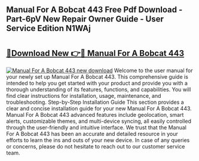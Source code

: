 ## Manual For A Bobcat 443 Free Pdf Download - Part-6pV New Repair Owner Guide - User Service Edition N1WAj

# <h2><a href="http://bc49274.oget.top/?id=Manual+For+A+Bobcat+443">🔗Download New 👉🔴 Manual For A Bobcat 443</a></h2>

[![Manual For A Bobcat 443 new download](https://i.imgur.com/5g1atiW.png)](http://bc49274.oget.top/?id=Manual+For+A+Bobcat+443)
Welcome to the user manual for your newly set up Manual For A Bobcat 443. This comprehensive guide is intended to help you get started with your product and provide you with a thorough understanding of its features, functions, and capabilities. You will find clear instructions for installation, usage, maintenance, and troubleshooting. Step-by-Step Installation Guide This section provides a clear and concise installation guide for your new Manual For A Bobcat 443. Manual For A Bobcat 443 advanced features include geolocation, smart alerts, customizable themes, and multi-device syncing, all easily controlled through the user-friendly and intuitive interface. We trust that the Manual For A Bobcat 443 has been an accurate and detailed resource in your efforts to learn the ins and outs of your new device. In case of any queries or concerns, please do not hesitate to reach out to our customer service team.
